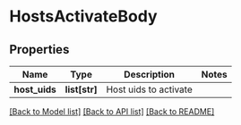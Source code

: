 # HostsActivateBody

## Properties
Name | Type | Description | Notes
------------ | ------------- | ------------- | -------------
**host_uids** | **list[str]** | Host uids to activate | 

[[Back to Model list]](../README.md#documentation-for-models) [[Back to API list]](../README.md#documentation-for-api-endpoints) [[Back to README]](../README.md)

